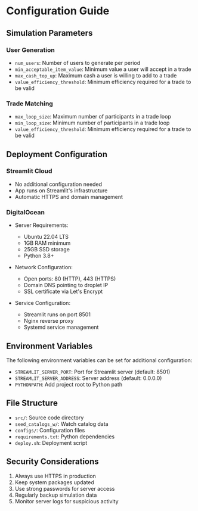 # Configuration Guide

## Simulation Parameters

### User Generation
- `num_users`: Number of users to generate per period
- `min_acceptable_item_value`: Minimum value a user will accept in a trade
- `max_cash_top_up`: Maximum cash a user is willing to add to a trade
- `value_efficiency_threshold`: Minimum efficiency required for a trade to be valid

### Trade Matching
- `max_loop_size`: Maximum number of participants in a trade loop
- `min_loop_size`: Minimum number of participants in a trade loop
- `value_efficiency_threshold`: Minimum efficiency required for a trade to be valid

## Deployment Configuration

### Streamlit Cloud
- No additional configuration needed
- App runs on Streamlit's infrastructure
- Automatic HTTPS and domain management

### DigitalOcean
- Server Requirements:
  - Ubuntu 22.04 LTS
  - 1GB RAM minimum
  - 25GB SSD storage
  - Python 3.8+

- Network Configuration:
  - Open ports: 80 (HTTP), 443 (HTTPS)
  - Domain DNS pointing to droplet IP
  - SSL certificate via Let's Encrypt

- Service Configuration:
  - Streamlit runs on port 8501
  - Nginx reverse proxy
  - Systemd service management

## Environment Variables

The following environment variables can be set for additional configuration:

- `STREAMLIT_SERVER_PORT`: Port for Streamlit server (default: 8501)
- `STREAMLIT_SERVER_ADDRESS`: Server address (default: 0.0.0.0)
- `PYTHONPATH`: Add project root to Python path

## File Structure

- `src/`: Source code directory
- `seed_catalogs_w/`: Watch catalog data
- `configs/`: Configuration files
- `requirements.txt`: Python dependencies
- `deploy.sh`: Deployment script

## Security Considerations

1. Always use HTTPS in production
2. Keep system packages updated
3. Use strong passwords for server access
4. Regularly backup simulation data
5. Monitor server logs for suspicious activity 